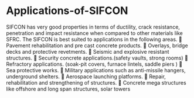 # Applications-of-SIFCON
SIFCON has very good properties in terms of ductility, crack resistance, penetration and impact resistance when compared to other materials like SFRC.  The SIFCON is best suited to applications in the following areas.
	Pavement rehabilitation and pre cast concrete products.
	Overlays, bridge decks and protective revetments.
	Seismic and explosive resistant structures.
	Security concrete applications.(safety vaults, strong rooms)
	Refractory applications. (soak-pit covers, furnace lintels, saddle piers  )
	Sea protective works.
	Military applications such as anti-missile hangers, underground shelters.
	Aerospace launching platforms.
	Repair, rehabilitation and strengthening of structures.
	Concrete mega structures like offshore and long span structures, solar towers
